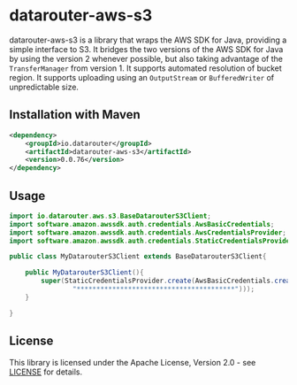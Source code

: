 # datarouter-aws-s3

datarouter-aws-s3 is a library that wraps the AWS SDK for Java, providing a simple interface to S3.
It bridges the two versions of the AWS SDK for Java by using the version 2 whenever possible, but also taking advantage of the `TransferManager` from version 1.
It supports automated resolution of bucket region.
It supports uploading using an `OutputStream` or `BufferedWriter` of unpredictable size.

## Installation with Maven

```xml
<dependency>
	<groupId>io.datarouter</groupId>
	<artifactId>datarouter-aws-s3</artifactId>
	<version>0.0.76</version>
</dependency>
```
## Usage
```java
import io.datarouter.aws.s3.BaseDatarouterS3Client;
import software.amazon.awssdk.auth.credentials.AwsBasicCredentials;
import software.amazon.awssdk.auth.credentials.AwsCredentialsProvider;
import software.amazon.awssdk.auth.credentials.StaticCredentialsProvider;

public class MyDatarouterS3Client extends BaseDatarouterS3Client{

	public MyDatarouterS3Client(){
		super(StaticCredentialsProvider.create(AwsBasicCredentials.create("********************",
				"****************************************")));
	}

}
```

## License

This library is licensed under the Apache License, Version 2.0 - see [LICENSE](../LICENSE) for details.
